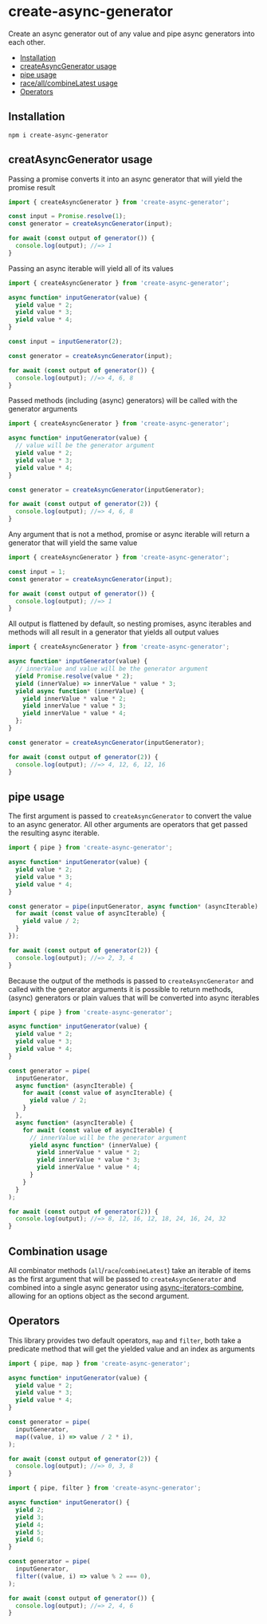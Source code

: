 # create-async-generator

Create an async generator out of any value and pipe async generators into each other.

* [Installation](#installation)
* [createAsyncGenerator usage](#createAsyncgenerator)
* [pipe usage](#pipe)
* [race/all/combineLatest usage](#combination)
* [Operators](#operators)

## Installation

```
npm i create-async-generator
```

## creatAsyncGenerator usage

Passing a promise converts it into an async generator that will yield the promise result

```js
import { createAsyncGenerator } from 'create-async-generator';

const input = Promise.resolve(1);
const generator = createAsyncGenerator(input);

for await (const output of generator()) {
  console.log(output); //=> 1
}
```

Passing an async iterable will yield all of its values

```js
import { createAsyncGenerator } from 'create-async-generator';

async function* inputGenerator(value) {
  yield value * 2;
  yield value * 3;
  yield value * 4;
}

const input = inputGenerator(2);

const generator = createAsyncGenerator(input);

for await (const output of generator()) {
  console.log(output); //=> 4, 6, 8
}
```

Passed methods (including (async) generators) will be called with the generator arguments

```js
import { createAsyncGenerator } from 'create-async-generator';

async function* inputGenerator(value) {
  // value will be the generator argument
  yield value * 2;
  yield value * 3;
  yield value * 4;
}

const generator = createAsyncGenerator(inputGenerator);

for await (const output of generator(2)) {
  console.log(output); //=> 4, 6, 8
}
```

Any argument that is not a method, promise or async iterable will return a generator that will yield the same value

```js
import { createAsyncGenerator } from 'create-async-generator';

const input = 1;
const generator = createAsyncGenerator(input);

for await (const output of generator()) {
  console.log(output); //=> 1
}
```

All output is flattened by default, so nesting promises, async iterables and methods will all result in a generator that yields all output values

```js
import { createAsyncGenerator } from 'create-async-generator';

async function* inputGenerator(value) {
  // innerValue and value will be the generator argument
  yield Promise.resolve(value * 2);
  yield (innerValue) => innerValue * value * 3;
  yield async function* (innerValue) {
    yield innerValue * value * 2;
    yield innerValue * value * 3;
    yield innerValue * value * 4;
  };
}

const generator = createAsyncGenerator(inputGenerator);

for await (const output of generator(2)) {
  console.log(output); //=> 4, 12, 6, 12, 16
}
```

## pipe usage

The first argument is passed to `createAsyncGenerator` to convert the value to an async generator.
All other arguments are operators that get passed the resulting async iterable.

```js
import { pipe } from 'create-async-generator';

async function* inputGenerator(value) {
  yield value * 2;
  yield value * 3;
  yield value * 4;
}

const generator = pipe(inputGenerator, async function* (asyncIterable) {
  for await (const value of asyncIterable) {
    yield value / 2;
  }
});

for await (const output of generator(2)) {
  console.log(output); //=> 2, 3, 4
}
```

Because the output of the methods is passed to `createAsyncGenerator` and called with the generator arguments it is possible to return methods, (async) generators or plain values that will be converted into async iterables

```js
import { pipe } from 'create-async-generator';

async function* inputGenerator(value) {
  yield value * 2;
  yield value * 3;
  yield value * 4;
}

const generator = pipe(
  inputGenerator,
  async function* (asyncIterable) {
    for await (const value of asyncIterable) {
      yield value / 2;
    }
  },
  async function* (asyncIterable) {
    for await (const value of asyncIterable) {
      // innerValue will be the generator argument
      yield async function* (innerValue) {
        yield innerValue * value * 2;
        yield innerValue * value * 3;
        yield innerValue * value * 4;
      } 
    }
  }
);

for await (const output of generator(2)) {
  console.log(output); //=> 8, 12, 16, 12, 18, 24, 16, 24, 32
}
```

## Combination usage

All combinator methods (`all`/`race`/`combineLatest`) take an iterable of items as the first argument that will be passed to `createAsyncGenerator` and combined into a single async generator using [async-iterators-combine](https://github.com/handijk/async-iterators-combine), allowing for an options object as the second argument.

## Operators

This library provides two default operators, `map` and `filter`, both take a predicate method that will get the yielded value and an index as arguments

```js
import { pipe, map } from 'create-async-generator';

async function* inputGenerator(value) {
  yield value * 2;
  yield value * 3;
  yield value * 4;
}

const generator = pipe(
  inputGenerator,
  map((value, i) => value / 2 * i),
);

for await (const output of generator(2)) {
  console.log(output); //=> 0, 3, 8 
}
```

```js
import { pipe, filter } from 'create-async-generator';

async function* inputGenerator() {
  yield 2;
  yield 3;
  yield 4;
  yield 5;
  yield 6;
}

const generator = pipe(
  inputGenerator,
  filter((value, i) => value % 2 === 0),
);

for await (const output of generator()) {
  console.log(output); //=> 2, 4, 6 
}
```
